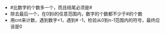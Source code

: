 - #比数字的个数多一个，而且结尾必须是#
- 除去最后一个，在0到i的任意范围内，数字的个数都不少于#的个数
- 用cnt来计数，遇到数字+1，遇到# -1，检验从0到n-1范围内的符号，最终应该是0